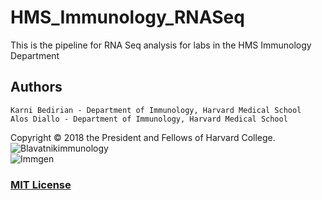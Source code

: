 # HMS_Immunology_RNASeq
This is the pipeline for RNA Seq analysis for labs in the HMS Immunology Department













Authors
--------------------
	Karni Bedirian - Department of Immunology, Harvard Medical School
	Alos Diallo - Department of Immunology, Harvard Medical School
  	
Copyright © 2018 the President and Fellows of Harvard College.
![Blavatnikimmunology](https://storage.googleapis.com/gencode_ch_data/Blavatnikimmunology.jpg)  
![Immgen](https://storage.googleapis.com/gencode_ch_data/immgen.png)  

### [MIT License](https://github.com/alosdiallo/HiC_Network_Viz_tool/blob/master/Licence.txt)
